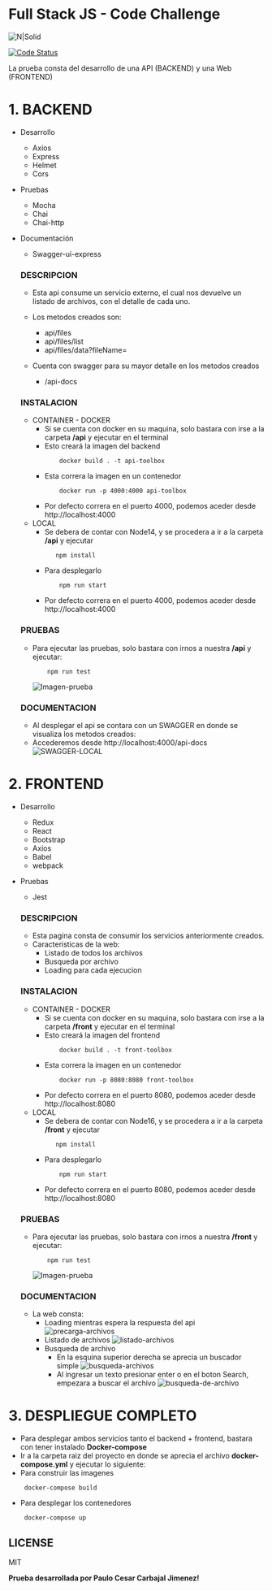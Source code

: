 # Full Stack JS - Code Challenge 

![N|Solid](https://files.toolboxtve.com/wp-content/uploads/2018/04/15144954/logo-stycky.png)

[![Code Status](https://travis-ci.org/joemccann/dillinger.svg?branch=master)](https://github.com/kirin97cesar/toolbox)

La prueba consta del desarrollo de una API (BACKEND) y una Web (FRONTEND)

# 1. BACKEND
- Desarrollo
    - Axios
    - Express
    - Helmet
    - Cors
- Pruebas
    - Mocha 
    - Chai 
    - Chai-http
- Documentación
    - Swagger-ui-express 
    
    ### DESCRIPCION
    - Esta api consume un servicio externo, el cual nos devuelve un listado de archivos, con el detalle de cada uno.
    - Los metodos creados son:
        - api/files
        - api/files/list
        - api/files/data?fileName=<Nombre del archivo>
        
    - Cuenta con swagger para su mayor detalle en los metodos creados
        - /api-docs
        
    ### INSTALACION
    
    - CONTAINER - DOCKER
        - Si se cuenta con docker en su maquina, solo bastara con irse a la carpeta __/api__ y ejecutar en el terminal
        - Esto creará la imagen del backend
            ```
                docker build . -t api-toolbox 
            ```
        - Esta correra la imagen en un contenedor
            ```
                docker run -p 4000:4000 api-toolbox
            ```
        - Por defecto correra en el puerto 4000, podemos aceder desde http://localhost:4000
    - LOCAL
        - Se debera de contar con Node14, y se procedera a ir a la carpeta __/api__ y ejecutar
             ```
                npm install
            ```
        - Para desplegarlo
            ```
                npm run start
            ```
         - Por defecto correra en el puerto 4000, podemos aceder desde http://localhost:4000
    
    ### PRUEBAS
    - Para ejecutar las pruebas, solo bastara con irnos a nuestra __/api__ y ejecutar:
        ```
            npm run test
        ```
        ![Imagen-prueba](https://i.ibb.co/f9LR9wG/Captura-de-Pantalla-2022-12-09-a-las-9-34-20.png)
    ### DOCUMENTACION
    - Al desplegar el api se contara con un SWAGGER en donde se visualiza los metodos creados:
    - Accederemos desde http://localhost:4000/api-docs
    ![SWAGGER-LOCAL](https://i.ibb.co/CJLnf12/Captura-de-Pantalla-2022-12-09-a-las-9-27-30.png)


# 2. FRONTEND
- Desarrollo
    - Redux
    - React
    - Bootstrap
    - Axios
    - Babel
    - webpack
- Pruebas
    - Jest
    
    ### DESCRIPCION
    - Esta pagina consta de consumir los servicios anteriormente creados.
    - Caracteristicas de la web:
        - Listado de todos los archivos
        - Busqueda por archivo
        - Loading para cada ejecucion

    ### INSTALACION
    
    - CONTAINER - DOCKER
        - Si se cuenta con docker en su maquina, solo bastara con irse a la carpeta __/front__ y ejecutar en el terminal
        - Esto creará la imagen del frontend
            ```
                docker build . -t front-toolbox 
            ```
        - Esta correra la imagen en un contenedor
            ```
                docker run -p 8080:8080 front-toolbox
            ```
        - Por defecto correra en el puerto 8080, podemos aceder desde http://localhost:8080
    - LOCAL
        - Se debera de contar con Node16, y se procedera a ir a la carpeta __/front__ y ejecutar
             ```
                npm install
            ```
        - Para desplegarlo
            ```
                npm run start
            ```
         - Por defecto correra en el puerto 8080, podemos aceder desde http://localhost:8080
    
    ### PRUEBAS
    - Para ejecutar las pruebas, solo bastara con irnos a nuestra __/front__ y ejecutar:
        ```
            npm run test
        ```
        ![Imagen-prueba](https://i.ibb.co/2dfkfwj/Captura-de-Pantalla-2022-12-09-a-las-9-42-47.png)
    ### DOCUMENTACION
    
    - La web consta:
        - Loading mientras espera la respuesta del api
            ![precarga-archivos](https://i.ibb.co/zf2P2yL/Captura-de-Pantalla-2022-12-09-a-las-9-45-12.png)
       - Listado de archivos
            ![listado-archivos](https://i.ibb.co/8XL50kn/Captura-de-Pantalla-2022-12-09-a-las-9-47-39.png)
       - Busqueda de archivo
            - En la esquina superior derecha se aprecia un buscador simple
                ![busqueda-archivos](https://i.ibb.co/RpXxPP3/Captura-de-Pantalla-2022-12-09-a-las-9-48-49.png)
            - Al ingresar un texto presionar enter o en el boton Search, empezara a buscar el archivo
                ![busqueda-de-archivo](https://i.ibb.co/wcZMjzv/Captura-de-Pantalla-2022-12-09-a-las-9-49-02.png)

# 3. DESPLIEGUE COMPLETO 
- Para desplegar ambos servicios tanto el backend + frontend, bastara con tener instalado __Docker-compose__
- Ir a la carpeta raiz del proyecto en donde se aprecia el archivo __docker-compose.yml__ y ejecutar lo siguiente:
- Para construir las imagenes
    ```
     docker-compose build
    ```
- Para desplegar los contenedores
    ```
     docker-compose up
    ```
## LICENSE

MIT

**Prueba desarrollada por Paulo Cesar Carbajal Jimenez!**

